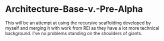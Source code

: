 # Architecture-Base-v.-Pre-Alpha
This will be an attempt at using the recursive scaffolding developed by myself and merging it with work from REI as they have a lot more technical background. I've no problems standing on the shoulders of giants.
